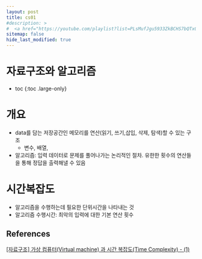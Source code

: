 ```yaml
---
layout: post
title: cs01
#description: >
#  <a href="https://youtube.com/playlist?list=PLsMufJgu5933ZkBCHS7bQTx0bncjwi4PK">신찬수 교수님: 자료구조</a><br>
sitemap: false
hide_last_modified: true
---
```

# 자료구조와 알고리즘

* toc
{:toc .large-only}

# 개요
- data를 담는 저장공간인 메모리를 연산(읽기, 쓰기,삽입, 삭제, 탐색)할 수 있는 구조
  - 변수, 배열, 
- 알고리즘: 입력 데이터로 문제를 풀어나가는 논리적인 절차. 유한한 횟수의 연산들을 통해 정답을 출력해낼 수 있음

# 시간복잡도
- 알고리즘을 수행하는데 필요한 단위시간을 나타내는 것
- 알고리즘 수행시간: 최악의 입력에 대한 기본 연산 횟수
> 


## References

[[자료구조] 가상 컴퓨터(Virtual machine) 과 시간 복잡도(Time Complexity) - (1)](https://chanos.tistory.com/entry/%EC%9E%90%EB%A3%8C%EA%B5%AC%EC%A1%B0-%EA%B0%80%EC%83%81-%EC%BB%B4%ED%93%A8%ED%84%B0Virtual-machine-%EA%B3%BC-%EC%8B%9C%EA%B0%84-%EB%B3%B5%EC%9E%A1%EB%8F%84Time-Complexity-1)

